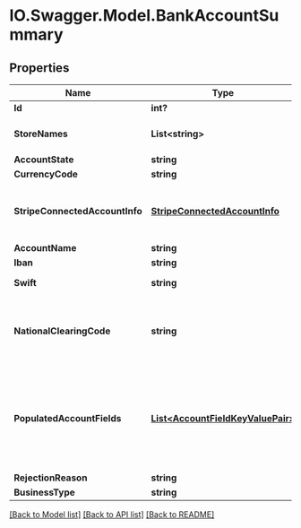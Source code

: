 # IO.Swagger.Model.BankAccountSummary
## Properties

Name | Type | Description | Notes
------------ | ------------- | ------------- | -------------
**Id** | **int?** | Id of this account | [optional] 
**StoreNames** | **List&lt;string&gt;** | Store Names that are attached to this account | [optional] 
**AccountState** | **string** | Status of Account | [optional] 
**CurrencyCode** | **string** | Currency of Account | [optional] 
**StripeConnectedAccountInfo** | [**StripeConnectedAccountInfo**](StripeConnectedAccountInfo.md) | Information about the Stripe connected account associated with this bank account (if any) | [optional] 
**AccountName** | **string** | Name of this account | [optional] 
**Iban** | **string** | IBAN of this account | [optional] 
**Swift** | **string** | SWIFT of this bank account | [optional] 
**NationalClearingCode** | **string** | National Clearing Code (BSB in Australia, Routing Number in USA/Canada, NCC in NZ) | [optional] 
**PopulatedAccountFields** | [**List&lt;AccountFieldKeyValuePair&gt;**](AccountFieldKeyValuePair.md) | A list of one or more populated account fields (field key-value pairs).  If this list contains at least one item, the Iban, Swift and NationalClearingCode fields will be ignored. | [optional] 
**RejectionReason** | **string** | Reason for Rejection | [optional] 
**BusinessType** | **string** | Business Type | [optional] 

[[Back to Model list]](../README.md#documentation-for-models) [[Back to API list]](../README.md#documentation-for-api-endpoints) [[Back to README]](../README.md)

